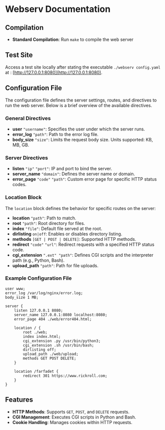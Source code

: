 # Webserv Documentation

## Compilation
- **Standard Compilation**: Run `make` to compile the web server

## Test Site
Access a test site locally after stating the executable `./webserv config.yaml` at : [http://127.0.0.1:8080](http://127.0.0.1:8080).

## Configuration File
The configuration file defines the server settings, routes, and directives to run the web server. Below is a brief overview of the available directives.

### General Directives
- **user** `"username"`: Specifies the user under which the server runs.
- **error_log** `"path"`: Path to the error log file.
- **body_size** `"size"`: Limits the request body size. Units supported: KB, MB, GB.

### Server Directives
- **listen** `"ip"` `"port"`: IP and port to bind the server.
- **server_name** `"domain"`: Defines the server name or domain.
- **error_page** `"code"` `"path"`: Custom error page for specific HTTP status codes.

### Location Block
The `location` block defines the behavior for specific routes on the server:
- **location** `"path"`: Path to match.
- **root** `"path"`: Root directory for files.
- **index** `"file"`: Default file served at the root.
- **dirlisting** `on|off`: Enables or disables directory listing.
- **methods** `[GET | POST | DELETE]`: Supported HTTP methods.
- **redirect** `"code"` `"url"`: Redirect requests with a specified HTTP status code.
- **cgi_extension** `".ext" "path"`: Defines CGI scripts and the interpreter path (e.g., Python, Bash).
- **upload_path** `"path"`: Path for file uploads.

### Example Configuration File
```plaintext
user www;
error_log /var/log/nginx/error.log;
body_size 1 MB;

server {
    listen 127.0.0.1 8080;
    server_name 127.0.0.1:8080 localhost:8080;
    error_page 404 ./web/error404.html;

    location / {
        root ./web;
        index index.html;
        cgi_extension .py /usr/bin/python3;
        cgi_extension .sh /usr/bin/bash;
        dirlisting off;
        upload_path ./web/upload;
        methods GET POST DELETE;
    }

    location /farfadet {
        redirect 301 https://www.rickroll.com;
    }
}
```

## Features
- **HTTP Methods**: Supports `GET`, `POST`, and `DELETE` requests.
- **CGI Management**: Executes CGI scripts in Python and Bash.
- **Cookie Handling**: Manages cookies within HTTP requests.
